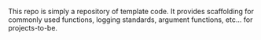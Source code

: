 This repo is simply a repository of template code. It provides scaffolding for commonly used functions, logging standards, argument functions, etc... for projects-to-be.
